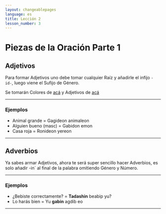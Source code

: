```yaml
---
layout: changeablepages
language: es
title: Lección 2
lesson_number: 3
---
```


# Piezas de la Oración Parte 1

## Adjetivos

Para formar Adjetivos uno debe tomar cualquier Raíz y añadirle el infijo `-id-`, luego viene el Sufijo de Género.

Se tomarán Colores de [acá](../../../unit01/lessons/BS03) y Adjetivos de [acá](../../../../docs/vocabulary/#adjetivos)

---------

### Ejemplos

- Animal grande = Gagideon animaleon
- Alguien bueno (masc) = Gabidon emon
- Casa roja = Ronideon yereon

---------

## Adverbios

Ya sabes armar Adjetivos, ahora te será super sencillo hacer Adverbios, es solo añadir -in` al final de la palabra omitiendo Género y Número.

---------

### Ejemplos

- ¿Bebiste correctamente? = **Tadashin** beabip yu?
- Lo harás bien = Yu **gabin** agdib eo

---------
